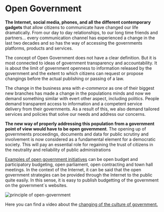 # Open Government

**The Internet, social media, phones, and all the different contemporary gadgets** that allow citizens to communicate have changed our life dramatically. From our day to day relationships, to our long time friends and partners... every communication channel has experienced a change in the last two decades and so has the way of accessing the governments platforms, products and services.

The concept of Open Government does not have a clear definition. But it is most connected to ideas of government transparency and accountability. It is about the limit of government openness to information released by the government and the extent to which citizens can request or propose changings before the actual publishing or passing of a law.  

The change in the business area with _e-commerce_ as one of their biggest new branches has made a change in the populations minds and now we demand something similar with evert other aspect, including politics. People demand transparent access to information and a competent service delivery from their governments. As a result of this, we also demand tailored services and policies that solve our needs and address our concerns.  

**The new way of properly addressing this population from a government point of view would have to be open government**. The opening up of governments proceedings, documents and data for public scrutiny and involvement is now considered as a fundamental element for a democratic society. This will pay an essential role for regaining the trust of citizens in the neutrality and reliability of public administrations

[Examples of open government initiatives](https://www.oecd.org/gov/open-gov-way-forward-highlights.pdf) can be open budget and participatory budgeting, open parliament, open contracting and town hall meetings. In the context of the Internet, it can be said that the open government strategies can be provided through the Internet to the public quite easily. In this sense, it is easy to publish budgetting of the government on the government´s websites. 

![principle of open-government](https://veritasonline.com.mx/wp-content/uploads/2013/10/consejoad1-680x365_c.jpg) 

Here you can find a video about the [changing of the culture of government.](https://www.youtube.com/watch?v=ursu7GP85qs)